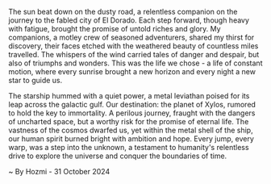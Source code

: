 
The sun beat down on the dusty road, a relentless companion on the journey to the fabled city of El Dorado.  Each step forward, though heavy with fatigue, brought the promise of untold riches and glory.  My companions, a motley crew of seasoned adventurers, shared my thirst for discovery, their faces etched with the weathered beauty of countless miles travelled.  The whispers of the wind carried tales of danger and despair, but also of triumphs and wonders.  This was the life we chose - a life of constant motion, where every sunrise brought a new horizon and every night a new star to guide us.

The starship hummed with a quiet power, a metal leviathan poised for its leap across the galactic gulf.  Our destination: the planet of Xylos, rumored to hold the key to immortality.  A perilous journey, fraught with the dangers of uncharted space, but a worthy risk for the promise of eternal life.  The vastness of the cosmos dwarfed us, yet within the metal shell of the ship, our human spirit burned bright with ambition and hope.  Every jump, every warp, was a step into the unknown, a testament to humanity's relentless drive to explore the universe and conquer the boundaries of time. 

~ By Hozmi - 31 October 2024
